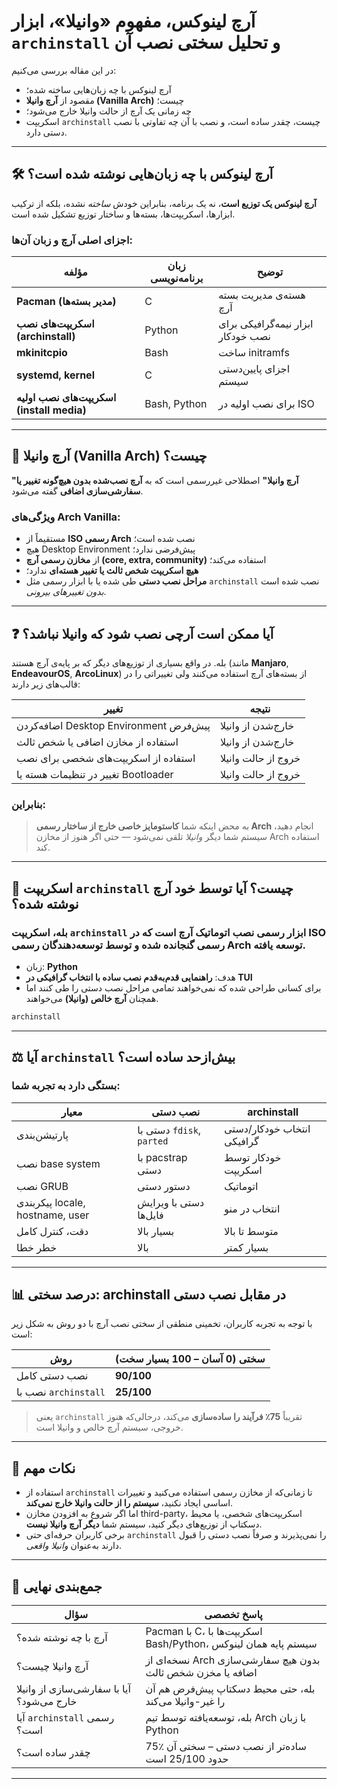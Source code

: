 # آرچ لینوکس، مفهوم «وانیلا»، ابزار `archinstall` و تحلیل سختی نصب آن

در این مقاله بررسی می‌کنیم:

* آرچ لینوکس با چه زبان‌هایی ساخته شده؛
* مقصود از **آرچ وانیلا (Vanilla Arch)** چیست؛
* چه زمانی یک آرچ از حالت وانیلا خارج می‌شود؛
* اسکریپت `archinstall` چیست، چقدر ساده است، و نصب با آن چه تفاوتی با نصب دستی دارد.

---

## 🛠 آرچ لینوکس با چه زبان‌هایی نوشته شده است؟

**آرچ لینوکس یک توزیع است**، نه یک برنامه، بنابراین خودش *ساخته* نشده، بلکه از ترکیب ابزارها، اسکریپت‌ها، بسته‌ها و ساختار توزیع تشکیل شده است.

### اجزای اصلی آرچ و زبان آن‌ها:

| مؤلفه                                     | زبان برنامه‌نویسی | توضیح                              |
| ----------------------------------------- | ----------------- | ---------------------------------- |
| **Pacman (مدیر بسته‌ها)**                 | C                 | هسته‌ی مدیریت بسته آرچ             |
| **اسکریپت‌های نصب (archinstall)**         | Python            | ابزار نیمه‌گرافیکی برای نصب خودکار |
| **mkinitcpio**                            | Bash              | ساخت initramfs                     |
| **systemd, kernel**                       | C                 | اجزای پایین‌دستی سیستم             |
| **اسکریپت‌های نصب اولیه (install media)** | Bash, Python      | برای نصب اولیه در ISO              |

---

## 🍦 آرچ وانیلا (Vanilla Arch) چیست؟

**"آرچ وانیلا"** اصطلاحی غیررسمی است که به **آرچ نصب‌شده بدون هیچ‌گونه تغییر یا سفارشی‌سازی اضافی** گفته می‌شود.

### ویژگی‌های Arch Vanilla:

* مستقیماً از **ISO رسمی Arch** نصب شده است؛
* هیچ Desktop Environment پیش‌فرضی ندارد؛
* از **مخازن رسمی آرچ (core, extra, community)** استفاده می‌کند؛
* **هیچ اسکریپت شخص ثالث یا تغییر هسته‌ای** ندارد؛
* **مراحل نصب دستی** طی شده یا با ابزار رسمی مثل `archinstall` نصب شده است *بدون تغییرهای بیرونی*.

---

## ❓ آیا ممکن است آرچی نصب شود که وانیلا نباشد؟

بله. در واقع بسیاری از توزیع‌های دیگر که بر پایه‌ی آرچ هستند (مانند **Manjaro**, **EndeavourOS**, **ArcoLinux**) از بسته‌های آرچ استفاده می‌کنند ولی تغییراتی را در قالب‌های زیر دارند:

| تغییر                                  | نتیجه               |
| -------------------------------------- | ------------------- |
| اضافه‌کردن Desktop Environment پیش‌فرض | خارج‌شدن از وانیلا  |
| استفاده از مخازن اضافی یا شخص ثالث     | خارج‌شدن از وانیلا  |
| استفاده از اسکریپت‌های شخصی برای نصب   | خروج از حالت وانیلا |
| تغییر در تنظیمات هسته یا Bootloader    | خروج از حالت وانیلا |

### بنابراین:

> به محض اینکه شما **کاستومایز خاصی خارج از ساختار رسمی Arch** انجام دهید، سیستم شما دیگر *وانیلا* تلقی نمی‌شود — حتی اگر هنوز از مخازن Arch استفاده کند.

---

## 🐍 اسکریپت `archinstall` چیست؟ آیا توسط خود آرچ نوشته شده؟

### بله، اسکریپت `archinstall` **ابزار رسمی نصب اتوماتیک آرچ** است که در ISO رسمی گنجانده شده و توسط توسعه‌دهندگان رسمی Arch توسعه یافته.

* زبان: **Python**
* هدف: **راهنمایی قدم‌به‌قدم نصب ساده با انتخاب گرافیکی در TUI**
* برای کسانی طراحی شده که نمی‌خواهند تمامی مراحل نصب دستی را طی کنند اما همچنان **آرچ خالص (وانیلا)** می‌خواهند.

```bash
archinstall
```

---

## ⚖️ آیا `archinstall` بیش‌ازحد ساده است؟

### بستگی دارد به تجربه شما:

| معیار                           | نصب دستی                  | archinstall                |
| ------------------------------- | ------------------------- | -------------------------- |
| پارتیشن‌بندی                    | دستی با `fdisk`, `parted` | انتخاب خودکار/دستی گرافیکی |
| نصب base system                 | با pacstrap دستی          | خودکار توسط اسکریپت        |
| نصب GRUB                        | دستور دستی                | اتوماتیک                   |
| پیکربندی locale, hostname, user | دستی با ویرایش فایل‌ها    | انتخاب در منو              |
| دقت، کنترل کامل                 | بسیار بالا                | متوسط تا بالا              |
| خطر خطا                         | بالا                      | بسیار کمتر                 |

---

## 📊 درصد سختی: archinstall در مقابل نصب دستی

با توجه به تجربه کاربران، تخمینی منطقی از سختی نصب آرچ با دو روش به شکل زیر است:

| روش                  | سختی (0 آسان – 100 بسیار سخت) |
| -------------------- | ----------------------------- |
| نصب دستی کامل        | **90/100**                    |
| نصب با `archinstall` | **25/100**                    |

> یعنی `archinstall` تقریباً **75٪ فرآیند را ساده‌سازی** می‌کند، درحالی‌که هنوز خروجی، سیستم آرچ خالص و وانیلا است.

---

## 📌 نکات مهم

* استفاده از `archinstall` تا زمانی‌که از مخازن رسمی استفاده می‌کنید و تغییرات اساسی ایجاد نکنید، **سیستم را از حالت وانیلا خارج نمی‌کند**.
* اما اگر شروع به افزودن مخازن third-party، اسکریپت‌های شخصی، یا محیط دسکتاپ از توزیع‌های دیگر کنید، سیستم شما **دیگر آرچ وانیلا نیست**.
* برخی کاربران حرفه‌ای حتی `archinstall` را نمی‌پذیرند و صرفاً نصب دستی را قبول دارند به‌عنوان *وانیلا واقعی*.

---

## 🧠 جمع‌بندی نهایی

| سؤال                                      | پاسخ تخصصی                                                     |
| ----------------------------------------- | -------------------------------------------------------------- |
| آرچ با چه نوشته شده؟                      | Pacman با C، اسکریپت‌ها با Bash/Python، سیستم پایه همان لینوکس |
| آرچ وانیلا چیست؟                          | نسخه‌ای از Arch بدون هیچ سفارشی‌سازی اضافه یا مخزن شخص ثالث    |
| آیا با سفارشی‌سازی از وانیلا خارج می‌شود؟ | بله، حتی محیط دسکتاپ پیش‌فرض هم آن را غیر-وانیلا می‌کند        |
| آیا `archinstall` رسمی است؟               | بله، توسعه‌یافته توسط تیم Arch با زبان Python                  |
| چقدر ساده است؟                            | 75٪ ساده‌تر از نصب دستی – سختی آن حدود 25/100 است              |

---
